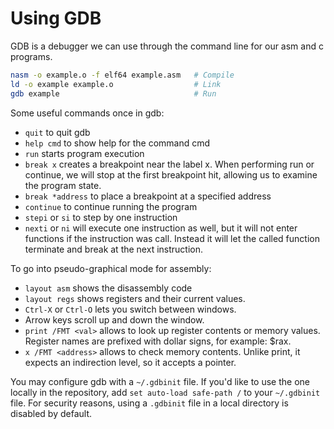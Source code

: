 # Using GDB

GDB is a debugger we can use through the command line for our asm and c programs.

```bash
nasm -o example.o -f elf64 example.asm   # Compile
ld -o example example.o                  # Link
gdb example                              # Run
```

Some useful commands once in gdb:
  - `quit` to quit gdb
  - `help cmd` to show help for the command cmd
  - `run` starts program execution
  - `break x` creates a breakpoint near the label x. When performing run or continue, we will stop at the first breakpoint hit, allowing us to examine the program state.
  - `break *address` to place a breakpoint at a specified address
  - `continue` to continue running the program
  - `stepi` or `si` to step by one instruction
  - `nexti` or `ni` will execute one instruction as well, but it will not enter functions if the instruction was call. Instead it will let the called function terminate and break at the next instruction.

To go into pseudo-graphical mode for assembly:
  - `layout asm` shows the disassembly code
  - `layout regs` shows registers and their current values.
  - `Ctrl-X` or `Ctrl-O` lets you switch between windows.
  - Arrow keys scroll up and down the window.
  - `print /FMT <val>` allows to look up register contents or memory values. Register names are prefixed with dollar signs, for example: $rax.
  - `x /FMT <address>` allows to check memory contents. Unlike print, it expects an indirection level, so it accepts a pointer.


You may configure gdb with a `~/.gdbinit` file. If you'd like to use the one locally in the repository, add `set auto-load safe-path /` to your `~/.gdbinit` file. For security reasons, using a `.gdbinit` file in a local directory is disabled by default.